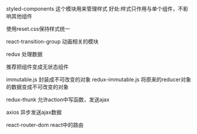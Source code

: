 styled-components 这个模块用来管理样式
好处:样式只作用与单个组件，不影响其他组件

使用reset.css保持样式统一

react-transition-group 动画相关的模块

redux 处理数据

推荐把组件变成无状态组件

immutable.js 封装成不可改变的对象
redux-immutable.js 将原来的reducer对象的数据变成不可改变的对象

redux-thunk 允许action中写函数，发送ajax

axios 异步发送ajax数据

react-router-dom react中的路由





